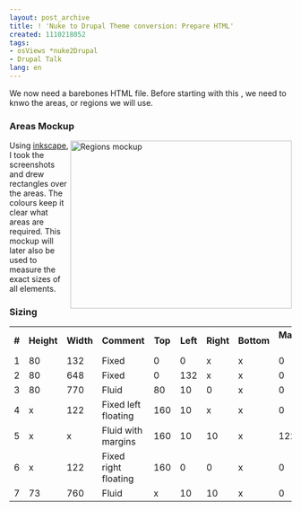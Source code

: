```yaml
---
layout: post_archive
title: ! 'Nuke to Drupal Theme conversion: Prepare HTML'
created: 1110218052
tags:
- osViews *nuke2Drupal
- Drupal Talk
lang: en
---
```

We now need a barebones HTML file. Before starting with this , we need to knwo the areas, or regions we will use. <!--break-->

<h3>Areas Mockup</h3>
<img class="node-image" width="395" height="299" src="/files/images/Regions_cutout_small.png" title="Regions mockup" align="right" />Using <a href="http://www.inkscape.org/">inkscape</a>, I took the screenshots and drew rectangles over the areas. The colours keep it clear what areas are required. 
This mockup will later also be used to measure the exact sizes of all elements.

<h3>Sizing</h3>
<table>
  <tbody>
    <tr>
      <th>#</th>
      <th>Height</th>
      <th>Width</th>
      <th>Comment</th>
      <th>Top</th>
      <th>Left</th>
      <th>Right</th>
      <th>Bottom</th>
      <th>Margin L</th>
      <th>Margin R</th>
    </tr>
    <tr>
      <td>1</td>
      <td>80</td>
      <td>132</td>
      <td>Fixed</td>
      <td>0</td>
      <td>0</td>
      <td>x</td>
      <td>x</td>
      <td>0</td>
      <td>0</td>
    </tr>
    <tr>
      <td>2</td>
      <td>80</td>
      <td>648</td>
      <td>Fixed</td>
      <td>0</td>
      <td>132</td>
      <td>x</td>
      <td>x</td>
      <td>0</td>
      <td>0</td>
    </tr>
    <tr>
      <td>3</td>
      <td>80</td>
      <td>770</td>
      <td>Fluid</td>
      <td>80</td>
      <td>10</td>
      <td>0</td>
      <td>x</td>
      <td>0</td>
      <td>0</td>
    </tr>
    <tr>
      <td>4</td>
      <td>x</td>
      <td>122</td>
      <td>Fixed left floating</td>
      <td>160</td>
      <td>10</td>
      <td>x</td>
      <td>x</td>
      <td>0</td>
      <td>0</td>
    </tr>
    <tr>
      <td>5</td>
      <td>x</td>
      <td>x</td>
      <td>Fluid with margins</td>
      <td>160</td>
      <td>10</td>
      <td>10</td>
      <td>x</td>
      <td>122</td>
      <td>0</td>
    </tr>
    <tr>
      <td>6</td>
      <td>x</td>
      <td>122</td>
      <td>Fixed right floating</td>
      <td>160</td>
      <td>0</td>
      <td>0</td>
      <td>x</td>
      <td>0</td>
      <td>0</td>
    </tr>
    <tr>
      <td>7</td>
      <td>73</td>
      <td>760</td>
      <td>Fluid</td>
      <td>x</td>
      <td>10</td>
      <td>10</td>
      <td>x</td>
      <td>0</td>
      <td>0</td>
    </tr>
  </tbody>
</table>
